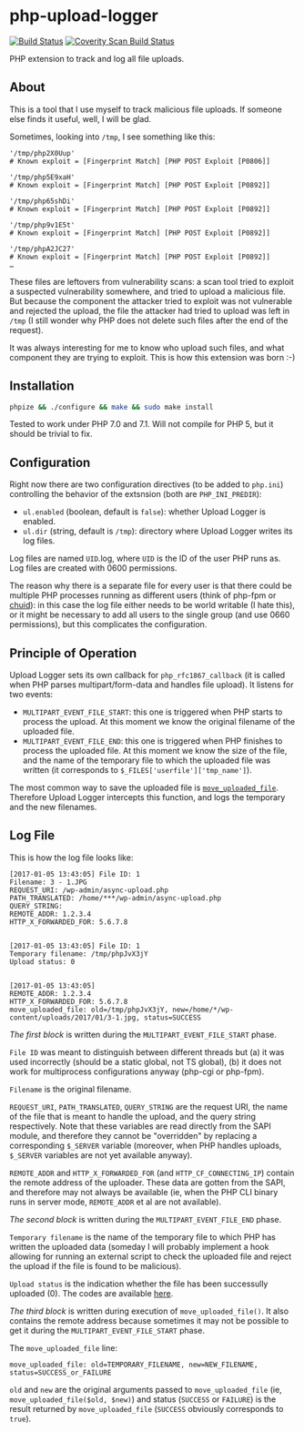 # php-upload-logger

[![Build Status](https://travis-ci.org/sjinks/php-upload-logger.png?branch=master)](https://travis-ci.org/sjinks/php-upload-logger)
[![Coverity Scan Build Status](https://scan.coverity.com/projects/11356/badge.svg)](https://scan.coverity.com/projects/sjinks-php-upload-logger)

PHP extension to track and log all file uploads.

## About

This is a tool that I use myself to track malicious file uploads.
If someone else finds it useful, well, I will be glad.

Sometimes, looking into `/tmp`, I see something like this:

```
'/tmp/php2X0Uup'
# Known exploit = [Fingerprint Match] [PHP POST Exploit [P0806]]

'/tmp/php5E9xaH'
# Known exploit = [Fingerprint Match] [PHP POST Exploit [P0892]]

'/tmp/php65shDi'
# Known exploit = [Fingerprint Match] [PHP POST Exploit [P0892]]

'/tmp/php9v1E5t'
# Known exploit = [Fingerprint Match] [PHP POST Exploit [P0892]]

'/tmp/phpA2JC27'
# Known exploit = [Fingerprint Match] [PHP POST Exploit [P0892]]
…
```

These files are leftovers from vulnerability scans: a scan tool
tried to exploit a suspected vulnerability somewhere, and tried
to upload a malicious file. But because the component the attacker
tried to exploit was not vulnerable and rejected the upload,
the file the attacker had tried to upload was left in `/tmp`
(I still wonder why PHP does not delete such files after the end
of the request).

It was always interesting for me to know who upload such files,
and what component they are trying to exploit. This is how this
extension was born :-)

## Installation

```bash
phpize && ./configure && make && sudo make install
```

Tested to work under PHP 7.0 and 7.1. Will not compile for PHP 5,
but it should be trivial to fix.

## Configuration

Right now there are two configuration directives (to be added to
`php.ini`) controlling the behavior of the extsnsion (both are
`PHP_INI_PREDIR`):

  * `ul.enabled` (boolean, default is `false`): whether Upload
  Logger is enabled.
  * `ul.dir` (string, default is `/tmp`): directory where Upload
  Logger writes its log files.

Log files are named `UID`.log, where `UID` is the ID of the user
PHP runs as. Log files are created with 0600 permissions.

The reason why there is a separate file for every user is that there
could be multiple PHP processes running as different users (think of
php-fpm or [chuid](https://github.com/sjinks/php-chuid)): in this case
the log file either needs to be world writable (I hate this), or it might
be necessary to add all users to the single group (and use 0660
permissions), but this complicates the configuration.

## Principle of Operation

Upload Logger sets its own callback for `php_rfc1867_callback` (it is called
when PHP parses multipart/form-data and handles file upload). It listens for
two events:

  * `MULTIPART_EVENT_FILE_START`: this one is triggered when PHP starts to
  process the upload. At this moment we know the original filename of the
  uploaded file.
  * `MULTIPART_EVENT_FILE_END`: this one is triggered when PHP finishes to
  process the uploaded file. At this moment we know the size of the file, and
  the name of the temporary file to which the uploaded file was written
  (it corresponds to `$_FILES['userfile']['tmp_name']`).

The most common way to save the uploaded file is [`move_uploaded_file`](http://php.net/manual/en/function.move-uploaded-file.php).
Therefore Upload Logger intercepts this function, and logs the temporary
and the new filenames.

## Log File

This is how the log file looks like:

```
[2017-01-05 13:43:05] File ID: 1
Filename: 3 - 1.JPG
REQUEST_URI: /wp-admin/async-upload.php
PATH_TRANSLATED: /home/***/wp-admin/async-upload.php
QUERY_STRING:
REMOTE_ADDR: 1.2.3.4
HTTP_X_FORWARDED_FOR: 5.6.7.8


[2017-01-05 13:43:05] File ID: 1
Temporary filename: /tmp/phpJvX3jY
Upload status: 0


[2017-01-05 13:43:05]
REMOTE_ADDR: 1.2.3.4
HTTP_X_FORWARDED_FOR: 5.6.7.8
move_uploaded_file: old=/tmp/phpJvX3jY, new=/home/*/wp-content/uploads/2017/01/3-1.jpg, status=SUCCESS
```

*The first block* is written during the `MULTIPART_EVENT_FILE_START` phase.

`File ID` was meant to distinguish between different threads but
(a) it was used incorrectly (should be a static global, not TS global),
(b) it does not work for multiprocess configurations anyway (php-cgi or
php-fpm).

`Filename` is the original filename.

`REQUEST_URI`, `PATH_TRANSLATED`, `QUERY_STRING` are the request URI,
the name of the file that is meant to handle the upload, and the
query string respectively. Note that these variables are read directly
from the SAPI module, and therefore they cannot be "overridden" by
replacing a corresponding `$_SERVER` variable (moreover, when PHP handles
uploads, `$_SERVER` variables are not yet available anyway).

`REMOTE_ADDR` and `HTTP_X_FORWARDED_FOR` (and `HTTP_CF_CONNECTING_IP`)
contain the remote address of the uploader. These data are gotten from
the SAPI, and therefore may not always be available (ie, when the PHP
CLI binary runs in server mode, `REMOTE_ADDR` et al are not available).

*The second block* is written during the `MULTIPART_EVENT_FILE_END` phase.

`Temporary filename` is the name of the temporary file to which PHP has
written the uploaded data (someday I will probably implement a hook
allowing for running an external script to check the uploaded file
and reject the upload if the file is found to be malicious).

`Upload status` is the indication whether the file has been successully
uploaded (0). The codes are available [here](http://php.net/manual/en/features.file-upload.errors.php).

*The third block* is written during execution of `move_uploaded_file()`.
It also contains the remote address because sometimes it may not be possible
to get it during the `MULTIPART_EVENT_FILE_START` phase.

The `move_uploaded_file` line:

```
move_uploaded_file: old=TEMPORARY_FILENAME, new=NEW_FILENAME, status=SUCCESS_or_FAILURE
```

`old` and `new` are the original arguments passed to `move_uploaded_file` (ie,
`move_uploaded_file($old, $new)`) and status (`SUCCESS` or `FAILURE`) is the result
returned by `move_uploaded_file` (`SUCCESS` obviously corresponds to `true`).

